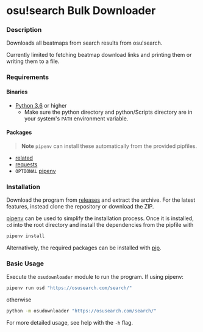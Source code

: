 # osu!search Bulk Downloader
### Description
Downloads all beatmaps from search results from osu!search.

Currently limited to fetching beatmap download links and printing them or
writing them to a file.

### Requirements
#### Binaries
* [Python 3.6](https://www.python.org/downloads/) or higher
    * Make sure the python directory and python/Scripts directory are in your
    system's `PATH` environment variable.

#### Packages
> **Note** `pipenv` can install these automatically from the provided pipfiles.

* [related](https://pypi.org/project/related/)
* [requests](http://docs.python-requests.org/en/master/)
* `OPTIONAL` [pipenv](https://docs.pipenv.org/)

### Installation
Download the program from
[releases](https://github.com/MarkKoz/osu-search-downloader/releases) and
extract the archive. For the latest features, instead clone the repository or
download the ZIP.

[pipenv](https://docs.pipenv.org/) can be used to simplify the installation
process. Once it is installed, `cd` into the root directory and install the
dependencies from the pipfile with

```bash
pipenv install
```

Alternatively, the required packages can be installed with
[pip](https://pip.pypa.io/en/stable/quickstart/).

### Basic Usage
Execute the `osudownloader` module to run the program. If using
pipenv:

```bash
pipenv run osd "https://osusearch.com/search/"
```

otherwise

```bash
python -m osudownloader "https://osusearch.com/search/"
```

For more detailed usage, see help with the `-h` flag.
